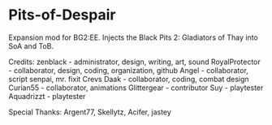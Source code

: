 # Pits-of-Despair
Expansion mod for BG2:EE. Injects the Black Pits 2: Gladiators of Thay into SoA and ToB.

Credits:
zenblack - administrator, design, writing, art, sound
RoyalProtector - collaborator, design, coding, organization, github
Angel - collaborator, script senpai, mr. fixit
Crevs Daak - collaborator, coding, combat design
Curian55 - collaborator, animations
Glittergear - contributor
Suy - playtester
Aquadrizzt - playtester 

Special Thanks:	Argent77, Skellytz, Acifer, jastey
